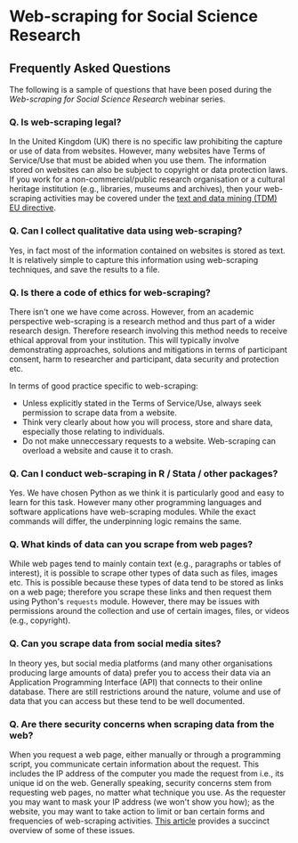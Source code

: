 # Web-scraping for Social Science Research

## Frequently Asked Questions

The following is a sample of questions that have been posed during the *Web-scraping for Social Science Research* webinar series.

### Q. Is web-scraping legal?
In the United Kingdom (UK) there is no specific law prohibiting the capture or use of data from websites. However, many websites have Terms of Service/Use that must be abided when you use them. The information stored on websites can also be subject to copyright or data protection laws. If you work for a non-commercial/public research organisation or a cultural heritage institution (e.g., libraries, museums and archives), then your web-scraping activities may be covered under the [text and data mining (TDM) EU directive](http://lr-coordination.eu/News/What%E2%80%99s-new-in-the-Directive).

### Q. Can I collect qualitative data using web-scraping?
Yes, in fact most of the information contained on websites is stored as text. It is relatively simple to capture this information using web-scraping techniques, and save the results to a file. 

### Q. Is there a code of ethics for web-scraping?
There isn't one we have come across. However, from an academic perspective web-scraping is a research method and thus part of a wider research design. Therefore research involving this method needs to receive ethical approval from your institution. This will typically involve demonstrating approaches, solutions and mitigations in terms of participant consent, harm to researcher and participant, data security and protection etc.

In terms of good practice specific to web-scraping:
* Unless explicitly stated in the Terms of Service/Use, always seek permission to scrape data from a website.
* Think very clearly about how you will process, store and share data, especially those relating to individuals.
* Do not make unneccessary requests to a website. Web-scraping can overload a website and cause it to crash.

### Q. Can I conduct web-scraping in R / Stata / other packages?
Yes. We have chosen Python as we think it is particularly good and easy to learn for this task. However many other programming languages and software applications have web-scraping modules. While the exact commands will differ, the underpinning logic remains the same.

### Q. What kinds of data can you scrape from web pages?
While web pages tend to mainly contain text (e.g., paragraphs or tables of interest), it is possible to scrape other types of data such as files, images etc. This is possible because these types of data tend to be stored as links on a web page; therefore you scrape these links and then request them using Python's `requests` module. However, there may be issues with permissions around the collection and use of certain images, files, or videos (e.g., copyright).

### Q. Can you scrape data from social media sites?
In theory yes, but social media platforms (and many other organisations producing large amounts of data) prefer you to access their data via an Application Programming Interface (API) that connects to their online database. There are still restrictions around the nature, volume and use of data that you can access but these tend to be well documented.

### Q. Are there security concerns when scraping data from the web?
When you request a web page, either manually or through a programming script, you communicate certain information about the request. This includes the IP address of the computer you made the request from i.e., its unique id on the web. Generally speaking, security concerns stem from requesting web pages, no matter what technique you use. As the requester you may want to mask your IP address (we won't show you how); as the website, you may want to take action to limit or ban certain forms and frequencies of web-scraping activities. <a href="https://blog.radware.com/security/2016/03/good-bad-and-ugly-web-scraping/" target=_blank>This article</a> provides a succinct overview of some of these issues.
